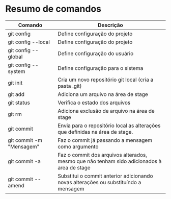 # Resumo de comandos

| Comando        | Descrição  |
| ------------- |-------------|
| git config  | Define configuração do projeto |
| git config --local | Define configuração do projeto |
| git config --global | Define configuração do usuário |
| git config --system | Define configuração para o sistema |
| git init | Cria um novo repositório git local (cria a pasta .git) |
| git add <arquivo> | Adiciona um arquivo na área de stage |
| git status | Verifica o estado dos arquivos |
| git rm <arquivo> | Adiciona exclusão de arquivo na área de stage |
| git commit | Envia para o repositório local as alterações que definidas na área de stage. |
| git commit -m "Mensagem" | Faz o commit já passando a mensagem como argumento |
| git commit -a | Faz o commit dos arquivos alterados, mesmo que não tenham sido adicionados à area de stage|
| git commit --amend | Substitui o commit anterior adicionando novas alterações ou substituíndo a mensagem|
 